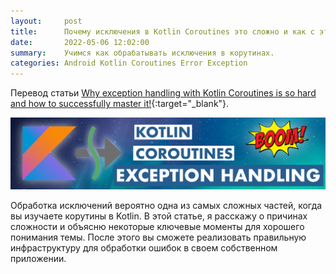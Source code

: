 ```yaml
---
layout:     post
title:      Почему исключения в Kotlin Coroutines это сложно и как с этим жить?
date:       2022-05-06 12:02:00
summary:    Учимся как обрабатывать исключения в корутинах.
categories: Android Kotlin Coroutines Error Exception
---
```


Перевод статьи [Why exception handling with Kotlin Coroutines is so hard and how to successfully master it!](https://www.lukaslechner.com/why-exception-handling-with-kotlin-coroutines-is-so-hard-and-how-to-successfully-master-it/){:target="_blank"}.

![Header](/images/why-exception-handling-with/1.webp)

Обработка исключений вероятно одна из самых сложных частей, когда вы изучаете корутины в Kotlin. В этой статье, я расскажу о причинах сложности и объясню некоторые ключевые моменты для хорошего понимания темы. После этого вы сможете реализовать правильную инфраструктуру для обработки ошибок в своем собственном приложении.

































